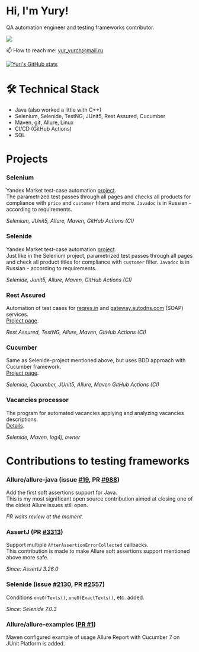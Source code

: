 # Hi, I'm Yury!
QA automation engineer and testing frameworks contributor.

<p>
   <a href="https://t.me/Achitheus">
       <img src="https://img.shields.io/badge/Telegram-2CA5E0?style=for-the-badge&logo=telegram&logoColor=white"/>
   </a>
</p>
<p>
   📫 How to reach me: <a href='mailto:yur_yurch@mail.ru'>yur_yurch@mail.ru</a>
</p>


[![Yuri's GitHub stats](https://github-readme-stats.vercel.app/api?username=Achitheus&show_icons=true&include_all_commits=true&count_private=true)](https://github.com/anuraghazra/github-readme-stats)


# 🛠 Technical Stack
*   Java (also worked a little with C++)
*   Selenium, Selenide, TestNG, JUnit5, Rest Assured, Cucumber
*   Maven, git, Allure, Linux
*   CI/CD (GitHub Actions)
*   SQL

# Projects
### Selenium
Yandex Market test-case automation [project](https://github.com/Achitheus/SeleniumTestCaseYandexMarket).  
The parametrized test passes through all pages and checks all products for compliance with `price` and `customer` filters and more.
`Javadoc` is in Russian - according to requirements.

*Selenium, JUnit5, Allure, Maven, GitHub Actions (CI)*
### Selenide
Yandex Market test-case automation [project](https://github.com/Achitheus/SelenideTestCase).  
Just like in the Selenium project, parametrized test passes through all pages and check all product titles for compliance with `customer` filter.
`Javadoc` is in Russian - according to requirements.

*Selenide, Junit5, Allure, Maven, GitHub Actions (CI)*
### Rest Assured 
Automation of test cases for [reqres.in](reqres.in) and [gateway.autodns.com](gateway.autodns.com) (SOAP) services.  
[Project page](https://github.com/Achitheus/automationCucumber).

*Rest Assured, TestNG, Allure, Maven, GitHub Actions (CI)*
### Cucumber
Same as Selenide-project mentioned above, but uses BDD approach with Cucumber framework.  
[Project page](https://github.com/Achitheus/automationCucumber).

*Selenide, Cucumber, JUnit5, Allure, Maven GitHub Actions (CI)*
### Vacancies processor
The program for automated vacancies applying and analyzing vacancies descriptions.  
[Details](https://github.com/Achitheus/vacancy-processor--demo-?tab=readme-ov-file).

*Selenide, Maven, log4j, owner*
# Contributions to testing frameworks

### Allure/allure-java (issue [#19](https://github.com/allure-framework/allure-java/issues/19), PR [#988](https://github.com/allure-framework/allure-java/pull/988))
Add the first soft assertions support for Java.  
This is my most significant open source contribution aimed at closing one of the oldest Allure issues still open.

*PR waits review at the moment.*
### AssertJ (PR [#3313](https://github.com/assertj/assertj/pull/3313))
Support multiple `AfterAssertionErrorCollected` callbacks.  
This contribution is made to make Allure soft assertions support mentioned above more safe.

*Since: AssertJ 3.26.0*
### Selenide (issue [#2130](https://github.com/selenide/selenide/issues/2130), PR [#2557](https://github.com/selenide/selenide/pull/2557))
Conditions `oneOfTexts()`, `oneOfExactTexts()`, etc. added.

*Since: Selenide 7.0.3*
### Allure/allure-examples ([PR #1](https://github.com/allure-examples/allure-cucumber7-junit-platform-maven/pull/1))
Maven configured example of usage Allure Report with Cucumber 7 on JUnit Platform is added.  



